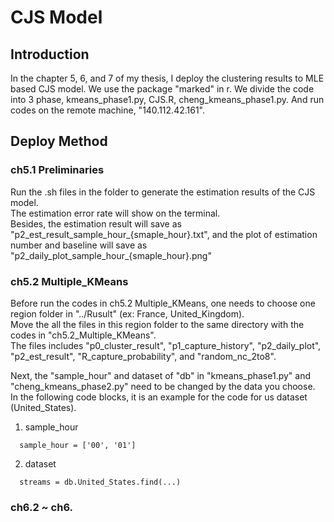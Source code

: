 # CJS Model

## Introduction

In the chapter 5, 6, and 7 of my thesis, I deploy the clustering results to MLE based CJS model. We use the package "marked" in r.
We divide the code into 3 phase, kmeans_phase1.py, CJS.R, cheng_kmeans_phase1.py.
And run codes on the remote machine, "140.112.42.161".

## Deploy Method
### ch5.1 Preliminaries
Run the .sh files in the folder to generate the estimation results of the CJS model.\
The estimation error rate will show on the terminal.\
Besides, the estimation result will save as "p2_est_result_sample_hour_{smaple_hour}.txt", and the plot of estimation number and baseline will save as "p2_daily_plot_sample_hour_{smaple_hour}.png"

### ch5.2 Multiple_KMeans
Before run the codes in ch5.2 Multiple_KMeans, one needs to choose one region folder in "../Rusult" (ex: France, United_Kingdom).\
Move the all the files in this region folder to the same directory with the codes in "ch5.2_Multiple_KMeans".\
The files includes "p0_cluster_result", "p1_capture_history", "p2_daily_plot", "p2_est_result", "R_capture_probability", and "random_nc_2to8".

Next, the "sample_hour" and dataset of "db" in "kmeans_phase1.py" and "cheng_kmeans_phase2.py" need to be changed by the data you choose.\
In the following code blocks, it is an example for the code for us dataset (United_States).

1. sample_hour
```
  sample_hour = ['00', '01']
```

2. dataset
```
  streams = db.United_States.find(...)
```

### ch6.2 ~ ch6.
